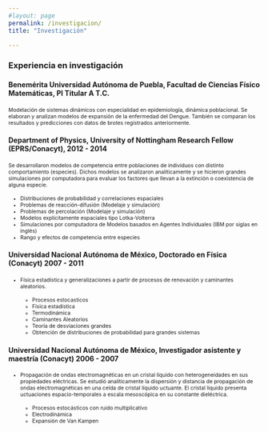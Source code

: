 ```yaml
---
#layout: page
permalink: /investigacion/
title: "Investigación"

---
```


### Experiencia en investigación

#### Benemérita Universidad Autónoma de Puebla, Facultad de Ciencias Físico Matemáticas, PI Titular A T.C. 

  <p style="font-size:75%;">Modelación de sistemas dinámicos con especialidad en epidemiología, dinámica poblacional. Se elaboran y analizan modelos de expansión de la enfermedad del Dengue. También se comparan los resultados y predicciones con datos de brotes registrados anteriormente. </p>


#### Department of Physics, University of Nottingham Research Fellow (EPRS/Conacyt), 2012 - 2014 

  <p style="font-size:75%;">Se desarrollaron modelos de competencia entre poblaciones de individuos con distinto comportamiento (especies). Dichos modelos se analizaron analiticamente y se hicieron grandes simulaciones por computadora para evaluar los factores que llevan a la extinción o coexistencia de alguna especie.</p>
  <ul>
  
  <li style="font-size:75%;">Distribuciones de probabilidad y correlaciones espaciales</li>
    <li style="font-size:75%;">Problemas de reacción-difusión (Modelaje y simulación)</li>
    <li style="font-size:75%;">Problemas de percolación (Modelaje y simulación)</li>
    <li style="font-size:75%;"> Modelos explícitamente espaciales tipo Lotka-Volterra</li>
    <li style="font-size:75%;">Simulaciones por computadora de Modelos basados en Agentes Individuales (IBM por siglas en inglés)</li>
    <li style="font-size:75%;">Rango y efectos de competencia entre especies </li>
  
</ul>

#### Universidad Nacional Autónoma de México, Doctorado en Física (Conacyt) 2007 - 2011

<ul>
  <li style="font-size:75%;">Física estadística y generalizaciones a partir de procesos de renovación y caminantes aleatorios.</li>
   <ul>
    <li style="font-size:75%;">Procesos estocasticos</li>
     <li style="font-size:75%;">Física estadística</li>
     <li style="font-size:75%;">Termodinámica</li>
     <li style="font-size:75%;">Caminantes Aleatorios</li>
     <li style="font-size:75%;">Teoría de desviaciones grandes</li>
     <li style="font-size:75%;">Obtención de distribuciones de probabilidad para grandes sistemas </li>
    
   </ul>
  
</ul>

#### Universidad Nacional Autónoma de México, Investigador asistente y maestría (Conacyt) 2006 - 2007

<ul>
  <li style="font-size:75%;">Propagación de ondas electromagnéticas en un cristal líquido con heterogeneidades en sus propiedades eléctricas. Se estudió analíticamente la dispersión y distancia de propagación de ondas electromagnéticas en una celda de cristal líquido uctuante. El cristal líquido presenta uctuaciones espacio-temporales a escala mesoscópica en su constante dieléctrica.</li>
   <ul>
    <li style="font-size:75%;">Procesos estocásticos con ruido multiplicativo</li>
     <li style="font-size:75%;">Electrodinámica</li>
     <li style="font-size:75%;">Expansión de Van Kampen </li>
    
   </ul>
  
</ul>

